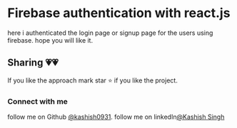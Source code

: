 # Firebase authentication with react.js
here i authenticated the login page or signup page for the users using firebase.
hope you will like it.

## Sharing 💗💗

If you like the approach mark star ⭐ if you like the project.
### Connect with me
follow me on Github [@kashish0931](https://github.com/kashish0931).
follow me on linkedIn[@Kashish Singh](https://www.linkedin.com/in/kashish-singh-b78a85236/)
